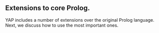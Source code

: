 
## Extensions to core Prolog.


YAP includes a number of extensions over the original Prolog
language. Next, we discuss how to use the most important ones.

